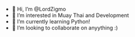 - 👋 Hi, I’m @LordZigmo
- 👀 I’m interested in Muay Thai and Development
- 🌱 I’m currently learning Python!
- 💞️ I’m looking to collaborate on anyything :)

<!---
LordZigmo/LordZigmo is a ✨ special ✨ repository because its `README.md` (this file) appears on your GitHub profile.
You can click the Preview link to take a look at your changes.
--->
